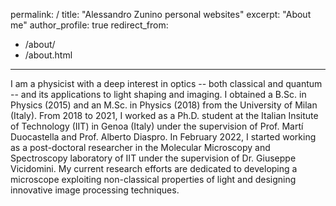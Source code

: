 permalink: /
title: "Alessandro Zunino personal websites"
excerpt: "About me"
author_profile: true
redirect_from: 
  - /about/
  - /about.html
---

I am a physicist with a deep interest in optics -- both classical and quantum -- and its applications to light shaping and imaging. I obtained a B.Sc. in Physics (2015) and an M.Sc. in Physics (2018) from the University of Milan (Italy). From 2018 to 2021, I worked as a Ph.D. student at the Italian Insitute of Technology (IIT) in Genoa (Italy) under the supervision of Prof. Martí Duocastella and Prof. Alberto Diaspro. In February 2022, I started working as a post-doctoral researcher in the Molecular Microscopy and Spectroscopy laboratory of IIT under the supervision of Dr. Giuseppe Vicidomini. My current research efforts are dedicated to developing a microscope exploiting non-classical properties of light and designing innovative image processing techniques.
